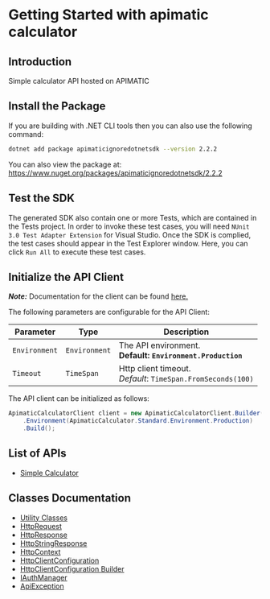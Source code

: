 
# Getting Started with apimatic calculator

## Introduction

Simple calculator API hosted on APIMATIC

## Install the Package

If you are building with .NET CLI tools then you can also use the following command:

```bash
dotnet add package apimaticignoredotnetsdk --version 2.2.2
```

You can also view the package at:
https://www.nuget.org/packages/apimaticignoredotnetsdk/2.2.2

## Test the SDK

The generated SDK also contain one or more Tests, which are contained in the Tests project. In order to invoke these test cases, you will need `NUnit 3.0 Test Adapter Extension` for Visual Studio. Once the SDK is complied, the test cases should appear in the Test Explorer window. Here, you can click `Run All` to execute these test cases.

## Initialize the API Client

**_Note:_** Documentation for the client can be found [here.](https://www.github.com/syed-subtain/apimatic-ignore-dotnet-sdk/tree/2.2.2/doc/client.md)

The following parameters are configurable for the API Client:

| Parameter | Type | Description |
|  --- | --- | --- |
| `Environment` | `Environment` | The API environment. <br> **Default: `Environment.Production`** |
| `Timeout` | `TimeSpan` | Http client timeout.<br>*Default*: `TimeSpan.FromSeconds(100)` |

The API client can be initialized as follows:

```csharp
ApimaticCalculatorClient client = new ApimaticCalculatorClient.Builder()
    .Environment(ApimaticCalculator.Standard.Environment.Production)
    .Build();
```

## List of APIs

* [Simple Calculator](https://www.github.com/syed-subtain/apimatic-ignore-dotnet-sdk/tree/2.2.2/doc/controllers/simple-calculator.md)

## Classes Documentation

* [Utility Classes](https://www.github.com/syed-subtain/apimatic-ignore-dotnet-sdk/tree/2.2.2/doc/utility-classes.md)
* [HttpRequest](https://www.github.com/syed-subtain/apimatic-ignore-dotnet-sdk/tree/2.2.2/doc/http-request.md)
* [HttpResponse](https://www.github.com/syed-subtain/apimatic-ignore-dotnet-sdk/tree/2.2.2/doc/http-response.md)
* [HttpStringResponse](https://www.github.com/syed-subtain/apimatic-ignore-dotnet-sdk/tree/2.2.2/doc/http-string-response.md)
* [HttpContext](https://www.github.com/syed-subtain/apimatic-ignore-dotnet-sdk/tree/2.2.2/doc/http-context.md)
* [HttpClientConfiguration](https://www.github.com/syed-subtain/apimatic-ignore-dotnet-sdk/tree/2.2.2/doc/http-client-configuration.md)
* [HttpClientConfiguration Builder](https://www.github.com/syed-subtain/apimatic-ignore-dotnet-sdk/tree/2.2.2/doc/http-client-configuration-builder.md)
* [IAuthManager](https://www.github.com/syed-subtain/apimatic-ignore-dotnet-sdk/tree/2.2.2/doc/i-auth-manager.md)
* [ApiException](https://www.github.com/syed-subtain/apimatic-ignore-dotnet-sdk/tree/2.2.2/doc/api-exception.md)

